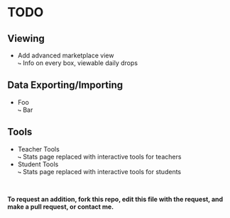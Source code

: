 # **TODO**

## Viewing
- Add advanced marketplace view</br>
 `↪` Info on every box, viewable daily drops
## Data Exporting/Importing
- Foo </br>
 `↪` Bar
## Tools
- Teacher Tools</br>
 `↪` Stats page replaced with interactive tools for teachers
- Student Tools</br>
 `↪` Stats page replaced with interactive tools for students

</br>

**To request an addition, fork this repo, edit this file with the request, and make a pull request, or contact me.**
